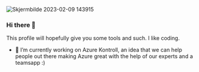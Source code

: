 ![Skjermbilde 2023-02-09 143915](https://user-images.githubusercontent.com/60235842/217828180-a9d86e00-53da-4a00-b449-853ab3f4b8d8.png)
<!--
**oddebisken/oddebisken** is a ✨ _special_ ✨ repository because its `README.md` (this file) appears on your GitHub profile.

Here are some ideas to get you started:

- 🔭 I’m currently working on ...
- 🌱 I’m currently learning ...
- 👯 I’m looking to collaborate on ...
- 🤔 I’m looking for help with ...
- 💬 Ask me about ...
- 📫 How to reach me: ...
- 😄 Pronouns: ...
- ⚡ Fun fact: ...
-->

### Hi there 👋
This profile will hopefully give you some tools and such. 
I like coding.
- 🔭 I’m currently working on Azure Kontroll, an idea that we can help people out there making Azure great with the help of our experts and a teamsapp :)

